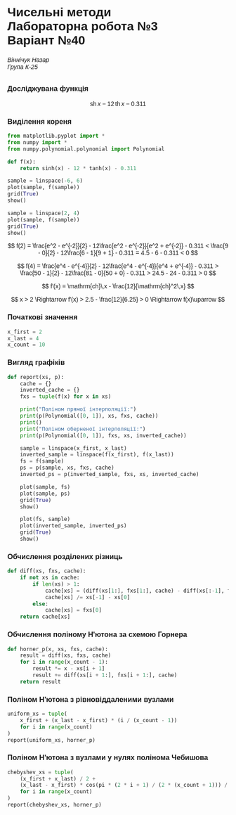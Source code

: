 # Чисельні методи <br> Лабораторна робота №3 <br> Варіант №40
###### Віннічук Назар <br> Група К-25

### Досліджувана функція

$$ \mathrm{sh}\,x - 12\,\mathrm{th}\,x - 0.311 $$

### Виділення кореня

```python
from matplotlib.pyplot import *
from numpy import *
from numpy.polynomial.polynomial import Polynomial

def f(x):
    return sinh(x) - 12 * tanh(x) - 0.311

sample = linspace(-6, 6)
plot(sample, f(sample))
grid(True)
show()

sample = linspace(2, 4)
plot(sample, f(sample))
grid(True)
show()
```

$$
f(2) = \frac{e^2 - e^{-2}}{2} - 12\frac{e^2 - e^{-2}}{e^2 + e^{-2}} - 0.311 <
\frac{9 - 0}{2} - 12\frac{6 - 1}{9 + 1} - 0.311 = 4.5 - 6 - 0.311 < 0
$$

$$
f(4) = \frac{e^4 - e^{-4}}{2} - 12\frac{e^4 - e^{-4}}{e^4 + e^{-4}} - 0.311 >
\frac{50 - 1}{2} - 12\frac{81 - 0}{50 + 0} - 0.311 > 24.5 - 24 - 0.311 > 0
$$

$$ f'(x) = \mathrm{ch}\,x - \frac{12}{\mathrm{ch}^2\,x} $$

$$ x > 2 \Rightarrow f'(x) > 2.5 - \frac{12}{6.25} > 0 \Rightarrow f(x)\uparrow $$

### Початкові значення

```python
x_first = 2
x_last = 4
x_count = 10
```

### Вигляд графіків

```python
def report(xs, p):
    cache = {}
    inverted_cache = {}
    fxs = tuple(f(x) for x in xs)

    print("Поліном прямої інтерполяції:")
    print(p(Polynomial([0, 1]), xs, fxs, cache))
    print()
    print("Поліном оберненої інтерполяції:")
    print(p(Polynomial([0, 1]), fxs, xs, inverted_cache))

    sample = linspace(x_first, x_last)
    inverted_sample = linspace(f(x_first), f(x_last))
    fs = f(sample)
    ps = p(sample, xs, fxs, cache)
    inverted_ps = p(inverted_sample, fxs, xs, inverted_cache)

    plot(sample, fs)
    plot(sample, ps)
    grid(True)
    show()

    plot(fs, sample)
    plot(inverted_sample, inverted_ps)
    grid(True)
    show()
```

### Обчислення розділених різниць

```python
def diff(xs, fxs, cache):
    if not xs in cache:
        if len(xs) > 1:
            cache[xs] = (diff(xs[1:], fxs[1:], cache) - diff(xs[:-1], fxs[:-1], cache))
            cache[xs] /= xs[-1] - xs[0]
        else:
            cache[xs] = fxs[0]
    return cache[xs]
```

### Обчислення поліному Н'ютона за схемою Горнера

```python
def horner_p(x, xs, fxs, cache):
    result = diff(xs, fxs, cache)
    for i in range(x_count - 1):
        result *= x - xs[i + 1]
        result += diff(xs[i + 1:], fxs[i + 1:], cache)
    return result
```

### Поліном Н'ютона з рівновіддаленими вузлами

```python
uniform_xs = tuple(
    x_first + (x_last - x_first) * (i / (x_count - 1))
    for i in range(x_count)
)
report(uniform_xs, horner_p)
```

### Поліном Н'ютона з вузлами у нулях полінома Чебишова

```python
chebyshev_xs = tuple(
    (x_first + x_last) / 2 +
    (x_last - x_first) * cos(pi * (2 * i + 1) / (2 * (x_count + 1))) / 2
    for i in range(x_count)
)
report(chebyshev_xs, horner_p)
```


<style>
    body {
        font-family: sans-serif;
    }
    .MathJax * {
        color: inherit !important;
    }
</style>
